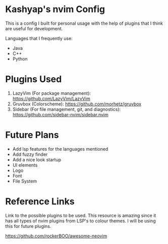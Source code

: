 
# Kashyap's nvim Config

This is a config I built for personal usage with the help of plugins that I think are useful for development.

Languages that I frequently use:

 - Java
 - C++
 - Python

# Plugins Used

 1. LazyVim (For package management): https://github.com/LazyVim/LazyVim
 2. Gruvbox (Colorscheme): https://github.com/morhetz/gruvbox
 3. Sidebar (For file management, git, and diagnostics): https://github.com/sidebar-nvim/sidebar.nvim
# Future Plans

 - Add lsp features for the languages mentioned
 - Add fuzzy finder
 - Add a nice look startup
 - UI elements
 - Logo
 - Font
 - File System

# Reference Links

Link to the possible plugins to be used. This resource is amazing since it has all types of nvim plugins from LSP's to colour themes. I will be using this for future plugins.

https://github.com/rockerBOO/awesome-neovim
